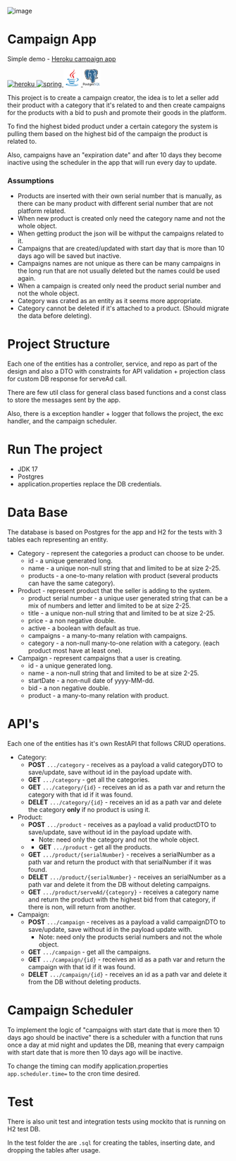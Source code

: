 ![image](https://github.com/omerugi/SpringCampinApp/assets/57361655/fed90094-e015-4a06-9aca-3f0f08e6a4fe)
# Campaign App

Simple demo - [Heroku campaign app](https://campaign-app-omerugi-55b76c613019.herokuapp.com/)

<a href="https://www.heroku.com/" target="_blank" rel="noreferrer"> <img src="https://www.vectorlogo.zone/logos/heroku/heroku-icon.svg" alt="heroku" width="40" height="40"/><a href="https://spring.io/" target="_blank" rel="noreferrer"> <img src="https://www.vectorlogo.zone/logos/springio/springio-icon.svg" alt="spring" width="40" height="40"/> <a href="https://www.java.com" target="_blank" rel="noreferrer"> <img src="https://raw.githubusercontent.com/devicons/devicon/master/icons/java/java-original.svg" alt="java" width="40" height="40"/> </a> <a href="https://www.postgresql.org" target="_blank" rel="noreferrer"> <img src="https://raw.githubusercontent.com/devicons/devicon/master/icons/postgresql/postgresql-original-wordmark.svg" alt="postgresql" width="40" height="40"/></a>

  This project is to create a campaign creator, the idea is to let a seller add their product with a category that it's related to and then create campaigns for the products with a bid to push and promote their goods in the platform.
  
  To find the highest bided product under a certain category the system is pulling them based on the highest bid of the campaign the product is related to.
  
  Also, campaigns have an "expiration date" and after 10 days they become inactive using the scheduler in the app that will run every day to update.
  
### Assumptions
  * Products are inserted with their own serial number that is manually, as there can be many product with different serial number that are not platform related.
  * When new product is created only need the category name and not the whole object.
  * When getting product the json will be withput the campaigns related to it.
  * Campaigns that are created/updated with start day that is more than 10 days ago will be saved but inactive.
  * Campaigns names are not unique as there can be many campaigns in the long run that are not usually deleted but the names could be used again.
  * When a campaign is created only need the product serial number and not the whole object.
  * Category was crated as an entity as it seems more appropriate.
  * Category cannot be deleted if it's attached to a product. (Should migrate the data before deleting).

# Project Structure
  Each one of the entities has a controller, service, and repo as part of the design and also a DTO with constraints for API validation + projection class for custom DB response for serveAd call.
  
  There are few util class for general class based functions and a const class to store the messages sent by the app.
  
  Also, there is a exception handler + logger that follows the project, the exc handler, and the campaign scheduler. 
  
# Run The project
  * JDK 17
  * Postgres
  * application.properties replace the DB credentials.
  
# Data Base
  The database is based on Postgres for the app and H2 for the tests with 3 tables each representing an entity.
  
  * Category - represent the categories a product can choose to be under.
    * id - a unique generated long.
    * name - a unique non-null string that and limited to be at size 2-25.
    * products - a one-to-many relation with product (several products can have the same category).
  * Product - represent product that the seller is adding to the system.
    * product serial number - a unique user generated string that can be a mix of numbers and letter and limited to be at size 2-25.
    * title - a unique non-null string that and limited to be at size 2-25.
    * price - a non negative double.
    * active - a boolean with default as true.
    * campaigns - a many-to-many relation with campaigns.
    * category - a non-null many-to-one relation with a category. (each product most have at least one).
  * Campaign - represent campaigns that a user is creating.
    * id - a unique generated long.
    * name - a non-null string that and limited to be at size 2-25.
    * startDate - a non-null date of yyyy-MM-dd.
    * bid - a non negative double.
    * product - a many-to-many relation with product.
 
 # API's
  Each one of the entities has it's own RestAPI that follows CRUD operations.
  * Category:
    * **POST** ```.../category``` - receives as a payload a valid categoryDTO to save/update, save without id in the payload update with.
    * **GET** ```.../category``` - get all the categories.
    * **GET** ```.../category/{id}``` - receives an id as a path var and return the category with that id if it was found.
    * **DELET** ```.../category/{id}``` - receives an id as a path var and delete the category **only** if no product is using it.
  * Product:
    * **POST** ```.../product``` - receives as a payload a valid productDTO to save/update, save without id in the payload update with.
      * Note: need only the category and not the whole object.
    * * **GET** ```.../product``` - get all the products.
    * **GET** ```.../product/{serialNumber}``` - receives a serialNumber as a path var and return the product with that serialNumber if it was found.
    * **DELET** ```.../product/{serialNumber}``` - receives an serialNumber as a path var and delete it from the DB without deleting campaigns.
    * **GET** ```.../product/serveAd/{category}``` - receives a category name and return the product with the highest bid from that category, if there is non, will return from another.
  * Campaign:
    * **POST** ```.../campaign``` - receives as a payload a valid campaignDTO to save/update, save without id in the payload update with.
      * Note: need only the products serial numbers and not the whole object.
    * **GET** ```.../campaign``` - get all the campaigns.
    * **GET** ```.../campaign/{id}``` - receives an id as a path var and return the campaign with that id if it was found.
    * **DELET** ```.../campaign/{id}``` - receives an id as a path var and delete it from the DB without deleting products.
  
# Campaign Scheduler
  To implement the logic of "campaigns with start date that is more then 10 days ago should be inactive" there is a scheduler with a function that runs once a day at mid night and updates the DB, meaning that every campaign with start date that is more then 10 days ago will be inactive.
  
  To change the timing can modify application.properties ``app.scheduler.time=`` to the cron time desired.
  
# Test
  There is also unit test and integration tests using mockito that is running on H2 test DB.
  
  In the test folder the are `.sql` for creating the tables, inserting date, and dropping the tables after usage.
